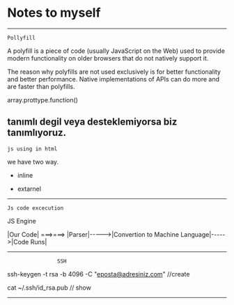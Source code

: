 # Notes to myself

---------------------------------------------------------

    Pollyfill
    
A polyfill is a piece of code (usually JavaScript on the Web) used to provide modern functionality on older browsers that do not natively support it.

The reason why polyfills are not used exclusively is for better functionality and better performance. Native implementations of APIs can do more and are faster than polyfills.

array.prottype.function()

tanımlı degil veya desteklemiyorsa biz tanımlıyoruz.
------------------------------------------------------------

    js using in html 

we have two way.

-   inline
    <script></script>   
    
-   extarnel
    <script src='filepath/script.js'> </script>
    
------------------------------------------------------------

    Js code excecution


JS Engine
                                            
|Our Code|     ===>===>   |Parser|----->|Convertion to Machine Language|----->|Code  Runs|

     
------------------------------------------------------------

                    SSH

ssh-keygen -t rsa -b 4096 -C "eposta@adresiniz.com"    //create

cat ~/.ssh/id_rsa.pub                   // show

------------------------------------------------------------







